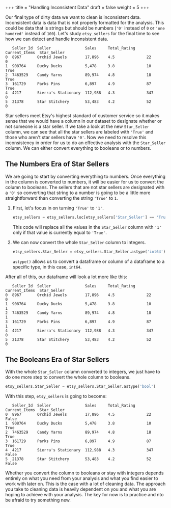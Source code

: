 +++
title = "Handling Inconsistent Data"
draft = false
weight = 5
+++

Our final type of dirty data we want to clean is inconsistent data. Inconsistent data is data that is not properly formatted for the analysis. This could be data that is strings but should be numbers (`'0'` instead of `0` or `'one hundred'` instead of `100`). Let's study `etsy_sellers` for the final time to see how we can detect and handle inconsistent data. 

```console
   Seller_Id  Seller               Sales     Total_Rating     Current_Items  Star_Seller
0  8967       Orchid Jewels        17,896    4.5              22             0 
1  908764     Ducky Ducks          5,478     3.8              10             True 
2  7463529    Candy Yarns          89,974    4.8              18             True 
3  161729     Parks Pins           6,897     4.9              87             True
4  4217       Sierra's Stationary  112,988   4.3              347            0
5  21378      Star Stitchery       53,483    4.2              52             0
```

Star sellers meet Etsy's highest standard of customer service so it makes sense that we would have a column in our dataset to designate whether or not someone is a star seller. If we take a look at the new `Star_Seller` column, we can see that all the star sellers are labeled with `'True'` and those who aren't star sellers have `'0'`. Now we need to resolve this inconsistency in order for us to do an effective analysis with the `Star_Seller` column. We can either convert everything to booleans or to numbers.

## The Numbers Era of Star Sellers

We are going to start by converting everything to numbers. Once everything in the column is converted to numbers, it will be easier for us to convert the column to booleans. The sellers that are not star sellers are designated with a `'0'` so converting that string to a number is going to be a little more straightforward than converting the string `'True'` to `1`.

1. First, let's focus in on turning `'True'` to `'1'`.

   ```python
   etsy_sellers = etsy_sellers.loc[etsy_sellers['Star_Seller'] == 'True'] = '1'
   ```

   This code will replace all the values in the `Star_Seller` column with `'1'` only if that value is currently equal to `'True'`.

1. We can now convert the whole `Star_Seller` column to integers.

   ```python
   etsy_sellers.Star_Seller = etsy_sellers.Star_Seller.astype('int64')
   ```

   `astype()` allows us to convert a dataframe or column of a dataframe to a specific type, in this case, `int64`.

After all of this, our dataframe will look a lot more like this:

```console
   Seller_Id  Seller               Sales     Total_Rating     Current_Items  Star_Seller
0  8967       Orchid Jewels        17,896    4.5              22             0 
1  908764     Ducky Ducks          5,478     3.8              10             1 
2  7463529    Candy Yarns          89,974    4.8              18             1 
3  161729     Parks Pins           6,897     4.9              87             1
4  4217       Sierra's Stationary  112,988   4.3              347            0
5  21378      Star Stitchery       53,483    4.2              52             0
```

## The Booleans Era of Star Sellers

With the whole `Star_Seller` column converted to integers, we just have to do one more step to convert the whole column to booleans.

```python
etsy_sellers.Star_Seller = etsy_sellers.Star_Seller.astype('bool')
```

With this step, `etsy_sellers` is going to become:

```console
   Seller_Id  Seller               Sales     Total_Rating     Current_Items  Star_Seller
0  8967       Orchid Jewels        17,896    4.5              22             False
1  908764     Ducky Ducks          5,478     3.8              10             True 
2  7463529    Candy Yarns          89,974    4.8              18             True 
3  161729     Parks Pins           6,897     4.9              87             True
4  4217       Sierra's Stationary  112,988   4.3              347            False
5  21378      Star Stitchery       53,483    4.2              52             False
```

Whether you convert the column to booleans or stay with integers depends entirely on what you need from your analysis and what you find easier to work with later on. This is the case with a lot of cleaning data. The approach you take to cleaning data is heavily dependent on you and what you are hoping to achieve with your analysis. The key for now is to practice and nto be afraid to try something new.